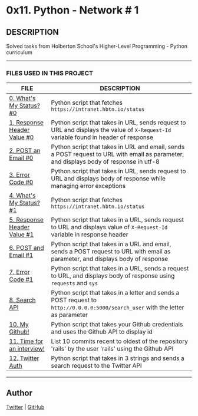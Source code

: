 # 0x11. Python - Network \# 1

## DESCRIPTION
Solved tasks from Holberton School's Higher-Level Programming - Python curriculum

----

### FILES USED IN THIS PROJECT

FILE | DESCRIPTION
----|----
[0. What's My Status? #0](./0-hbtn_status.py) | Python script that fetches ``https://intranet.hbtn.io/status``
[1. Response Header Value #0](./1-hbtn_header.py) | Python script that takes in URL, sends request to URL and displays the value of ``X-Request-Id`` variable found in header of response
[2. POST an Email #0](./2-post_email.py) | Python script that takes in URL and email, sends a POST request to URL with email as parameter, and displays body of response in utf-8
[3. Error Code #0](./3-error_code.py) | Python script that takes in URL, sends request to URL and displays body of response while managing error exceptions
[4. What's My Status? #1](./4-hbtn_status.py) | Python script that fetches ``https://intranet.hbtn.io/status``
[5. Response Header Value #1](./5-hbtn_header.py) | Python script that takes in a URL, sends request to URL and displays value of ``X-Request-Id`` variable in response header
[6. POST and Email #1](./6-post_email.py) | Python script that takes in a URL and email, sends a POST request to URL with email as parameter, and displays body of response
[7. Error Code #1](./7-error_code.py) | Python script that takes in a URL, sends a request to URL, and displays body of response using ``requests`` and ``sys``
[8. Search API](./8-json_api.py) | Python script that takes in a letter and sends a POST request to ``http://0.0.0.0:5000/search_user`` with the letter as parameter
[10. My Github!](./10-my_github.py) | Python script that takes your Github credentials and uses the Github API to display id
[11. Time for an interview!](./100-github_commits.py) | List 10 commits recent to oldest of the repository 'rails' by the user 'rails' using the Github API
[12. Twitter Auth](./103-search_twitter.py) | Python script that takes in 3 strings and sends a search request to the Twitter API

----

## Author

[Twitter](https://twitter.com/timi_nihel) | [GitHub](https://github.com/thimee)
